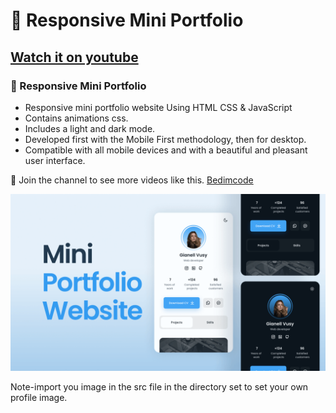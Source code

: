 # 💼 Responsive Mini Portfolio
## [Watch it on youtube](https://youtu.be/mq0xJxOTiYo)
### 💼 Responsive Mini Portfolio

- Responsive mini portfolio website Using HTML CSS & JavaScript
- Contains animations css.
- Includes a light and dark mode.
- Developed first with the Mobile First methodology, then for desktop.
- Compatible with all mobile devices and with a beautiful and pleasant user interface.

💙 Join the channel to see more videos like this. [Bedimcode](https://www.youtube.com/c/Bedimcode)

![preview img](/preview.png)



Note-import you image in the src file in the directory set to set your own profile image.
